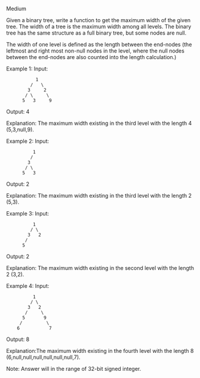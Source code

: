 Medium

Given a binary tree, write a function to get the maximum width of the given tree. The width of a tree is the maximum width among all levels. The binary tree has the same structure as a full binary tree, but some nodes are null.

The width of one level is defined as the length between the end-nodes (the leftmost and right most non-null nodes in the level, where the null nodes between the end-nodes are also counted into the length calculation.)

Example 1:
Input: 


	           1
	         /   \
	        3     2
	       / \     \  
	      5   3     9 

Output: 4

Explanation: The maximum width existing in the third level with the length 4 (5,3,null,9).

Example 2:
Input:

	          1
	         /  
	        3    
	       / \       
	      5   3     

Output: 2

Explanation: The maximum width existing in the third level with the length 2 (5,3).

Example 3:
Input:

	     	  1
	         / \
	        3   2 
	       /        
	      5      

Output: 2

Explanation: The maximum width existing in the second level with the length 2 (3,2).

Example 4:
Input:

	          1
	         / \
	        3   2
	       /     \  
	      5       9 
	     /         \
	    6           7

Output: 8

Explanation:The maximum width existing in the fourth level with the length 8 (6,null,null,null,null,null,null,7).

Note: Answer will in the range of 32-bit signed integer.